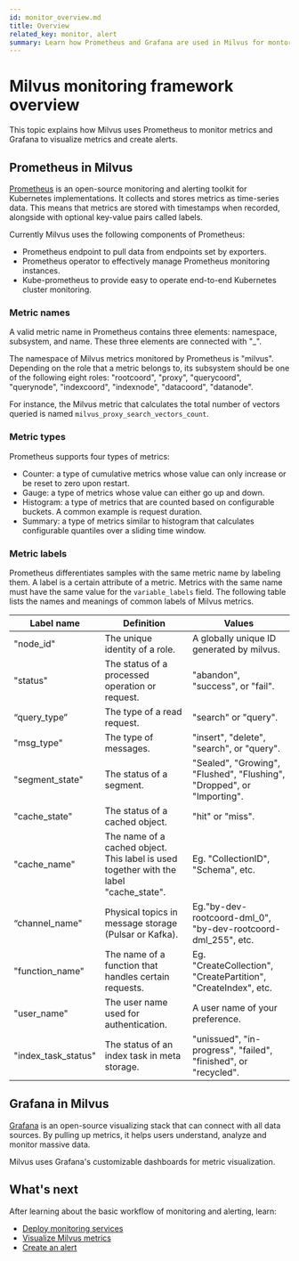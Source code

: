 ```yaml
---
id: monitor_overview.md
title: Overview
related_key: monitor, alert
summary: Learn how Prometheus and Grafana are used in Milvus for montoring and alerting services.
---
```


# Milvus monitoring framework overview

This topic explains how Milvus uses Prometheus to monitor metrics and Grafana to visualize metrics and create alerts.

## Prometheus in Milvus
[Prometheus](https://prometheus.io/docs/introduction/overview/) is an open-source monitoring and alerting toolkit for Kubernetes implementations. It collects and stores metrics as time-series data. This means that metrics are stored with timestamps when recorded, alongside with optional key-value pairs called labels. 

Currently Milvus uses the following components of Prometheus:
- Prometheus endpoint to pull data from endpoints set by exporters.
- Prometheus operator to effectively manage Prometheus monitoring instances.
- Kube-prometheus to provide easy to operate end-to-end Kubernetes cluster monitoring.

### Metric names

A valid metric name in Prometheus contains three elements: namespace, subsystem, and name. These three elements are connected with "_". 

The namespace of Milvus metrics monitored by Prometheus is "milvus". Depending on the role that a metric belongs to, its subsystem should be one of the following eight roles: "rootcoord", "proxy", "querycoord", "querynode", "indexcoord", "indexnode", "datacoord", "datanode".

For instance, the Milvus metric that calculates the total number of vectors queried is named `milvus_proxy_search_vectors_count`.

### Metric types 

Prometheus supports four types of metrics: 

- Counter: a type of cumulative metrics whose value can only increase or be reset to zero upon restart.
- Gauge: a type of metrics whose value can either go up and down.
- Histogram: a type of metrics that are counted based on configurable buckets. A common example is request duration.
- Summary: a type of metrics similar to histogram that calculates configurable quantiles over a sliding time window.

### Metric labels

Prometheus differentiates samples with the same metric name by labeling them. A label is a certain attribute of a metric. Metrics with the same name must have the same value for the `variable_labels` field. The following table lists the names and meanings of common labels of Milvus metrics.

| Label name | Definition | Values |
|---|---|---|
| "node_id" | The unique identity of a role. | A globally unique ID generated by milvus. |
| "status" | The status of a processed operation or request. | "abandon", "success", or "fail". |
| “query_type” | The type of a read request. | "search" or "query". |
| "msg_type" | The type of messages. | "insert", "delete", "search", or "query". |
| "segment_state" | The status of a segment. | "Sealed", "Growing", "Flushed", "Flushing", "Dropped", or "Importing". |
| "cache_state" | The status of a cached object. | "hit" or "miss". |
| "cache_name" | The name of a cached object. This label is used together with the label "cache_state". | Eg. "CollectionID", "Schema", etc. |
| “channel_name" | Physical topics in message storage (Pulsar or Kafka). | Eg."by-dev-rootcoord-dml_0", "by-dev-rootcoord-dml_255", etc. |
| "function_name" | The name of a function that handles certain requests. | Eg. "CreateCollection", "CreatePartition", "CreateIndex", etc. |
| "user_name" | The user name used for authentication. | A user name of your preference. |
| "index_task_status" | The status of an index task in meta storage. | "unissued", "in-progress", "failed", "finished", or "recycled". |



## Grafana in Milvus
[Grafana](https://grafana.com/docs/grafana/latest/introduction/) is an open-source visualizing stack that can connect with all data sources. By pulling up metrics, it helps users understand, analyze and monitor massive data. 

Milvus uses Grafana's customizable dashboards for metric visualization. 

## What's next
After learning about the basic workflow of monitoring and alerting, learn:
- [Deploy monitoring services](monitor.md)
- [Visualize Milvus metrics](visualize.md)
- [Create an alert](alert.md)

